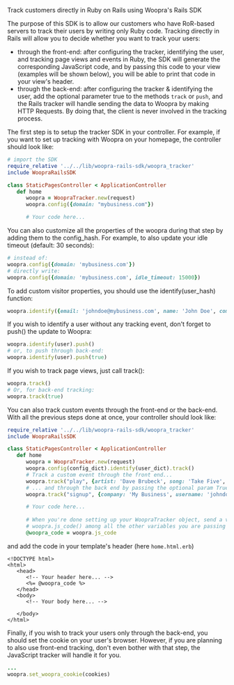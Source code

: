 Track customers directly in Ruby on Rails using Woopra's Rails SDK

The purpose of this SDK is to allow our customers who have RoR-based servers to track their users by writing only Ruby code. Tracking directly in Rails will allow you to decide whether you want to track your users:
- through the front-end: after configuring the tracker, identifying the user, and tracking page views and events in Ruby, the SDK will generate the corresponding JavaScript code, and by passing this code to your view (examples will be shown below), you will be able to print that code in your view's header.
- through the back-end: after configuring the tracker & identifying the user, add the optional parameter true to the methods <code>track</code> or <code>push</code>, and the Rails tracker will handle sending the data to Woopra by making HTTP Requests. By doing that, the client is never involved in the tracking process.

The first step is to setup the tracker SDK in your controller. For example, if you want to set up tracking with Woopra on your homepage, the controller should look like:
``` ruby
# import the SDK
require_relative '../../lib/woopra-rails-sdk/woopra_tracker'
include WoopraRailsSDK

class StaticPagesController < ApplicationController
   def home
      woopra = WoopraTracker.new(request)
      woopra.config({domain: "mybusiness.com"})

      # Your code here...

```
You can also customize all the properties of the woopra during that step by adding them to the config_hash. For example, to also update your idle timeout (default: 30 seconds):
``` ruby
# instead of:
woopra.config({domain: 'mybusiness.com'})
# directly write:
woopra.config({domain: 'mybusiness.com', idle_timeout: 15000})
```
To add custom visitor properties, you should use the identify(user_hash) function:
``` ruby
woopra.identify({email: 'johndoe@mybusiness.com', name: 'John Doe', company: 'My Business'})
```
If you wish to identify a user without any tracking event, don't forget to push() the update to Woopra:
``` ruby
woopra.identify(user).push()
# or, to push through back-end:
woopra.identify(user).push(true)
```
If you wish to track page views, just call track():
``` ruby
woopra.track()
# Or, for back-end tracking:
woopra.track(true)
```
You can also track custom events through the front-end or the back-end. With all the previous steps done at once, your controller should look like:
``` ruby
require_relative '../../lib/woopra-rails-sdk/woopra_tracker'
include WoopraRailsSDK

class StaticPagesController < ApplicationController
   def home
      woopra = WoopraTracker.new(request)
      woopra.config(config_dict).identify(user_dict).track()
      # Track a custom event through the front end...
      woopra.track("play", {artist: 'Dave Brubeck', song: 'Take Five', genre: 'Jazz'})
      # ... and through the back end by passing the optional param True
      woopra.track("signup", {company: 'My Business', username: 'johndoe', plan: 'Gold'}, true)

      # Your code here...
      
      # When you're done setting up your WoopraTracker object, send a variable containing the value of
      # woopra.js_code() among all the other variables you are passing to the template.
      @woopra_code = woopra.js_code

```
and add the code in your template's header (here <code>home.html.erb</code>)
``` erb
<!DOCTYPE html>
<html>
   <head>
      <!-- Your header here... -->
      <%= @woopra_code %>
   </head>
   <body>
      <!-- Your body here... -->

   </body>
</html>
```
Finally, if you wish to track your users only through the back-end, you should set the cookie on your user's browser. However, if you are planning to also use front-end tracking, don't even bother with that step, the JavaScript tracker will handle it for you.
``` ruby
...
woopra.set_woopra_cookie(cookies)
```